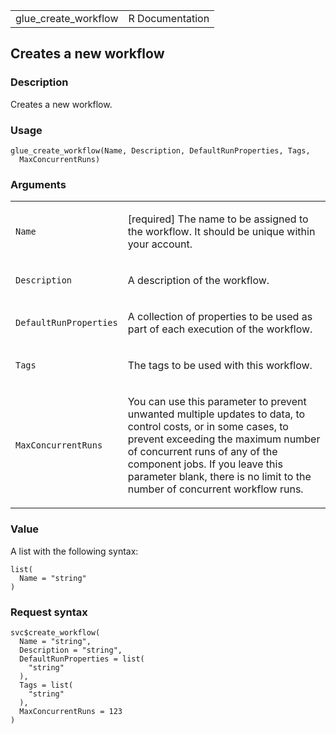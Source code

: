<table style="width: 100%;">
<tbody>
<tr class="odd">
<td>glue_create_workflow</td>
<td style="text-align: right;">R Documentation</td>
</tr>
</tbody>
</table>

## Creates a new workflow

### Description

Creates a new workflow.

### Usage

    glue_create_workflow(Name, Description, DefaultRunProperties, Tags,
      MaxConcurrentRuns)

### Arguments

<table>
<colgroup>
<col style="width: 35%" />
<col style="width: 65%" />
</colgroup>
<tbody>
<tr class="odd">
<td><code id="glue_create_workflow_:_Name">Name</code></td>
<td><p>[required] The name to be assigned to the workflow. It should be
unique within your account.</p></td>
</tr>
<tr class="even">
<td><code
id="glue_create_workflow_:_Description">Description</code></td>
<td><p>A description of the workflow.</p></td>
</tr>
<tr class="odd">
<td><code
id="glue_create_workflow_:_DefaultRunProperties">DefaultRunProperties</code></td>
<td><p>A collection of properties to be used as part of each execution
of the workflow.</p></td>
</tr>
<tr class="even">
<td><code id="glue_create_workflow_:_Tags">Tags</code></td>
<td><p>The tags to be used with this workflow.</p></td>
</tr>
<tr class="odd">
<td><code
id="glue_create_workflow_:_MaxConcurrentRuns">MaxConcurrentRuns</code></td>
<td><p>You can use this parameter to prevent unwanted multiple updates
to data, to control costs, or in some cases, to prevent exceeding the
maximum number of concurrent runs of any of the component jobs. If you
leave this parameter blank, there is no limit to the number of
concurrent workflow runs.</p></td>
</tr>
</tbody>
</table>

### Value

A list with the following syntax:

    list(
      Name = "string"
    )

### Request syntax

    svc$create_workflow(
      Name = "string",
      Description = "string",
      DefaultRunProperties = list(
        "string"
      ),
      Tags = list(
        "string"
      ),
      MaxConcurrentRuns = 123
    )
